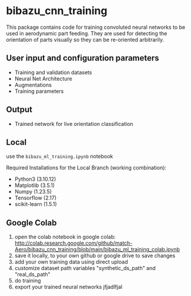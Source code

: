 # bibazu_cnn_training

This package contains code for training convoluted neural networks to be used in aerodynamic part feeding. They are used for detecting the orientation of parts visually so they can be re-oriented arbitrarily.

## User input and configuration parameters
+ Training and validation datasets
+ Neural Net Architecture
+ Augmentations
+ Training parameters

## Output
+ Trained network for live orientation classification

## Local
use the `bibazu_ml_training.ipynb` notebook

Required Installations for the Local Branch (working combination):
+ Python3 (3.10.12)
+ Matplotlib (3.5.1)
+ Numpy (1.23.5)
+ Tensorflow (2.17)
+ scikit-learn (1.5.1)

## Google Colab
1. open the colab notebook in google colab: http://colab.research.google.com/github/match-Aero/bibazu_cnn_training/blob/main/bibazu_ml_training_colab.ipynb
2. save it locally, to your own github or google drive to save changes
3. add your own training data using direct upload
4. customize dataset path variables "synthetic_ds_path" and "real_ds_path"
5. do training
6. export your trained neural networks
jfjadlfjal
